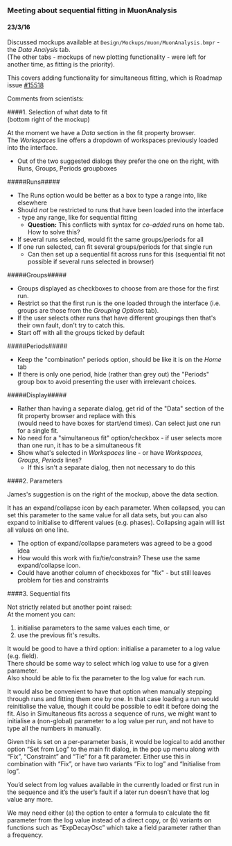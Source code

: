 ### Meeting about sequential fitting in MuonAnalysis ###
#### 23/3/16 ####

Discussed mockups available at `Design/Mockups/muon/MuonAnalysis.bmpr` - the _Data Analysis_ tab.  
(The other tabs - mockups of new plotting functionality - were left for another time, as fitting is the priority).

This covers adding functionality for simultaneous fitting, which is Roadmap issue [#15518](https://github.com/mantidproject/mantid/issues/15518)

Comments from scientists:  

####1. Selection of what data to fit  
  (bottom right of the mockup)

  At the moment we have a _Data_ section in the fit property browser.  
  The _Workspaces_ line offers a dropdown of workspaces previously loaded into the interface.

  - Out of the two suggested dialogs they prefer the one on the right, with Runs, Groups, Periods groupboxes
  
  #####Runs#####
  - The Runs option would be better as a box to type a range into, like elsewhere   
  - Should *not* be restricted to runs that have been loaded into the interface - type any range, like for sequential fitting  
    - **Question:** This conflicts with syntax for *co-added* runs on home tab. How to solve this?
  - If several runs selected, would fit the same groups/periods for all
  - If one run selected, can fit several groups/periods for that single run   
    - Can then set up a sequential fit across runs for this (sequential fit not possible if several runs selected in browser)   
  
  #####Groups#####
  - Groups displayed as checkboxes to choose from are those for the first run.  
  - Restrict so that the first run is the one loaded through the interface (i.e. groups are those from the _Grouping Options_ tab).   
  - If the user selects other runs that have different groupings then that's their own fault, don't try to catch this.     
  - Start off with all the groups ticked by default
  
  #####Periods#####
  - Keep the "combination" periods option, should be like it is on the _Home_ tab   
  - If there is only one period, hide (rather than grey out) the "Periods" group box to avoid presenting the user with irrelevant choices.

  #####Display#####
  - Rather than having a separate dialog, get rid of the "Data" section of the fit property browser and replace with this  
  (would need to have boxes for start/end times). Can select just one run for a single fit.
  - No need for a "simultaneous fit" option/checkbox - if user selects more than one run, it has to be a simultaneous fit
  - Show what's selected in _Workspaces_ line - or have *Workspaces, Groups, Periods* lines?
    - If this isn't a separate dialog, then not necessary to do this

####2. Parameters 

  James's suggestion is on the right of the mockup, above the data section. 
  
  It has an expand/collapse icon by each parameter. When collapsed, you can set this parameter to the same value for all data sets, but you can also expand to initialise to different values (e.g. phases). Collapsing again will list all values on one line. 

  - The option of expand/collapse parameters was agreed to be a good idea 
  - How would this work with fix/tie/constrain? These use the same expand/collapse icon.
  - Could have another column of checkboxes for "fix" - but still leaves problem for ties and constraints

####3. Sequential fits

  Not strictly related but another point raised:  
  At the moment you can:
  1. initialise parameters to the same values each time, or 
  2. use the previous fit's results. 
  
It would be good to have a third option: initialise a parameter to a log value (e.g. field).  
There should be some way to select which log value to use for a given parameter.  
Also should be able to fix the parameter to the log value for each run.
  
It would also be convenient to have that option when manually stepping through runs and fitting them one by one. In that case   loading a run would reinitialise the value, though it could be possible to edit it before doing the fit. Also in Simultaneous fits across a sequence of runs, we might want to initialise a (non-global) parameter to a log value per run, and not have to type all the numbers in manually.

Given this is set on a per-parameter basis, it would be logical to add another option “Set from Log” to the main fit dialog, in the pop up menu along with “Fix”, “Constraint” and “Tie” for a fit parameter. Either use this in combination with “Fix”, or have two variants “Fix to log” and “Initialise from log”.

You’d select from log values available in the currently loaded or first run in the sequence and it’s the user’s fault if a later run doesn’t have that log value any more.

We may need either (a) the option to enter a formula to calculate the fit parameter from the log value instead of a direct copy, or (b) variants on functions such as “ExpDecayOsc” which take a field parameter rather than a frequency.


